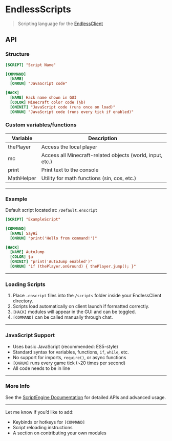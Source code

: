 # EndlessScripts

> Scripting language for the [EndlessClient](https://github.com/goldenboys2011/EndlessLauncher)

## API

### Structure

```ini
[SCRIPT] "Script Name"

[COMMAND]
  [NAME]
  [ONRUN] "JavaScript code"

[HACK]
  [NAME] Hack name shown in GUI
  [COLOR] Minecraft color code (§b)
  [ONINIT] "JavaScript code (runs once on load)"
  [ONRUN] "JavaScript code (runs every tick if enabled)"
```

### Custom variables/functions

Variable    | Description
----------- |------------
thePlayer   | Access the local player
mc          | Access all Minecraft-related objects (world, input, etc.)
print       | Print text to the console
MathHelper  | Utility for math functions (sin, cos, etc.)

---

### Example

Default script located at: `/Default.enscript`

```ini
[SCRIPT] "ExampleScript"

[COMMAND]
  [NAME] SayHi
  [ONRUN] "print('Hello from command!')"

[HACK]
  [NAME] AutoJump
  [COLOR] §a
  [ONINIT] "print('AutoJump enabled')"
  [ONRUN] "if (thePlayer.onGround) { thePlayer.jump(); }"
```

---

### Loading Scripts

1. Place `.enscript` files into the `/scripts` folder inside your EndlessClient directory.
2. Scripts load automatically on client launch if formatted correctly.
3. `[HACK]` modules will appear in the GUI and can be toggled.
4. `[COMMAND]` can be called manually through chat.

---

### JavaScript Support

- Uses basic JavaScript (recommended: ES5-style)
- Standard syntax for variables, functions, `if`, `while`, etc.
- No support for imports, `require()`, or async functions
- `[ONRUN]` runs every game tick (~20 times per second)
- All code needs to be in line

---

### More Info

See the [ScriptEngine Documentation](https://github.com/goldenboys2011/EndlessLauncher/wiki/ScriptEngine) for detailed APIs and advanced usage.

---

Let me know if you’d like to add:
- Keybinds or hotkeys for `[COMMAND]`
- Script reloading instructions
- A section on contributing your own modules
